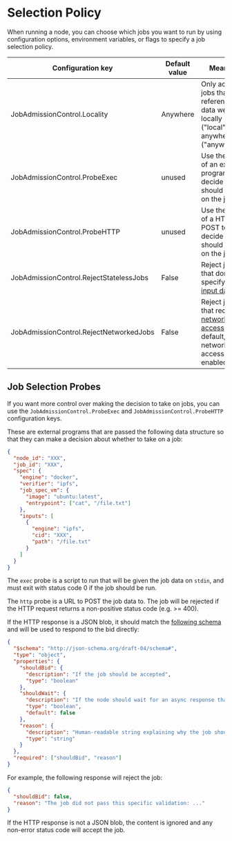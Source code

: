 # Selection Policy

When running a node, you can choose which jobs you want to run by using configuration options, environment variables, or flags to specify a job selection policy.

| Configuration key                       | Default value | Meaning                                                                                                                        |
| --------------------------------------- | ------------- | ------------------------------------------------------------------------------------------------------------------------------ |
| JobAdmissionControl.Locality            | Anywhere      | Only accept jobs that reference data we have locally ("local") or anywhere ("anywhere").                                       |
| JobAdmissionControl.ProbeExec           | unused        | Use the result of an external program to decide if we should take on the job.                                                  |
| JobAdmissionControl.ProbeHTTP           | unused        | Use the result of a HTTP POST to decide if we should take on the job.                                                          |
| JobAdmissionControl.RejectStatelessJobs | False         | Reject jobs that don't specify any [input data](../specifications/job/input-source.md).                                     |
| JobAdmissionControl.RejectNetworkedJobs | False         | Reject jobs that require [network access](./networking.md). By default, network access is enabled. |

## Job Selection Probes

If you want more control over making the decision to take on jobs, you can use the `JobAdmissionControl.ProbeExec` and `JobAdmissionControl.ProbeHTTP` configuration keys.

These are external programs that are passed the following data structure so that they can make a decision about whether to take on a job:

```json
{
  "node_id": "XXX",
  "job_id": "XXX",
  "spec": {
    "engine": "docker",
    "verifier": "ipfs",
    "job_spec_vm": {
      "image": "ubuntu:latest",
      "entrypoint": ["cat", "/file.txt"]
    },
    "inputs": [
      {
        "engine": "ipfs",
        "cid": "XXX",
        "path": "/file.txt"
      }
    ]
  }
}
```

The `exec` probe is a script to run that will be given the job data on `stdin`, and must exit with status code 0 if the job should be run.

The `http` probe is a URL to POST the job data to. The job will be rejected if the HTTP request returns a non-positive status code (e.g. >= 400).

If the HTTP response is a JSON blob, it should match the [following schema](https://github.com/bacalhau-project/bacalhau/blob/885d53e93b01fb343294d7ddbdbffe89918db800/pkg/bidstrategy/type.go#L18-L22) and will be used to respond to the bid directly:

```json
{
  "$schema": "http://json-schema.org/draft-04/schema#",
  "type": "object",
  "properties": {
    "shouldBid": {
      "description": "If the job should be accepted",
      "type": "boolean"
    },
    "shouldWait": {
      "description": "If the node should wait for an async response that will come later. `shouldBid` will be ignored",
      "type": "boolean",
      "default": false
    },
    "reason": {
      "description": "Human-readable string explaining why the job should be accepted or rejected, or why the wait is required",
      "type": "string"
    }
  },
  "required": ["shouldBid", "reason"]
}
```

For example, the following response will reject the job:

```json
{
  "shouldBid": false,
  "reason": "The job did not pass this specific validation: ..."
}
```

If the HTTP response is not a JSON blob, the content is ignored and any non-error status code will accept the job.
